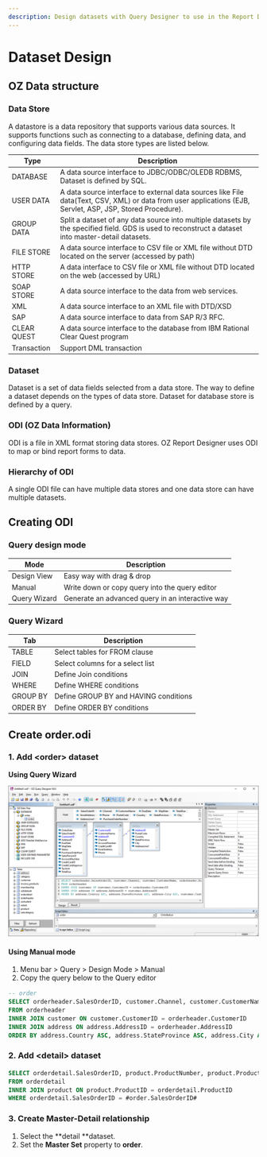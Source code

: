 ```yaml
---
description: Design datasets with Query Designer to use in the Report Designer
---
```


# Dataset Design

## OZ Data structure

### Data Store

A datastore is a data repository that supports various data sources. It supports functions such as connecting to a database, defining data, and configuring data fields. The data store types are listed below.

| Type        | Description                                                                                                                                                |
| ----------- | ---------------------------------------------------------------------------------------------------------------------------------------------------------- |
| DATABASE    | A data source interface to JDBC/ODBC/OLEDB RDBMS, Dataset is defined by SQL.                                                                               |
| USER DATA   | A data source interface to external data sources like File data(Text, CSV, XML) or data from user applications (EJB, Servlet, ASP, JSP, Stored Procedure). |
| GROUP DATA  | Split a dataset of any data source into multiple datasets by the specified field. GDS is used to reconstruct a dataset into master-detail datasets.        |
| FILE STORE  | A data source interface to CSV file or XML file without DTD located on the server (accessed by path)                                                       |
| HTTP STORE  | A data interface to CSV file or XML file without DTD located on the web (accessed by URL)                                                                  |
| SOAP STORE  | A data source interface to the data from web services.                                                                                                     |
| XML         | A data source interface to an XML file with DTD/XSD                                                                                                        |
| SAP         | A data source interface to data from SAP R/3 RFC.                                                                                                          |
| CLEAR QUEST | A data source interface to the database from IBM Rational Clear Quest program                                                                              |
| Transaction | Support DML transaction                                                                                                                                    |

### Dataset

Dataset is a set of data fields selected from a data store. The way to define a dataset depends on the types of data store. Dataset for database store is defined by a query.

### ODI (OZ Data Information)

ODI is a file in XML format storing data stores. OZ Report Designer uses ODI to map or bind report forms to data.

### Hierarchy of ODI

A single ODI file can have multiple data stores and one data store can have multiple datasets.

## Creating ODI

### Query design mode

| Mode         | Description                                      |
| ------------ | ------------------------------------------------ |
| Design View  | Easy way with drag & drop                        |
| Manual       | Write down or copy query into the query editor   |
| Query Wizard | Generate an advanced query in an interactive way |

### Query Wizard

| Tab      | Description                           |
| -------- | ------------------------------------- |
| TABLE    | Select tables for FROM clause         |
| FIELD    | Select columns for a select list      |
| JOIN     | Define Join conditions                |
| WHERE    | Define WHERE conditions               |
| GROUP BY | Define GROUP BY and HAVING conditions |
| ORDER BY | Define ORDER BY conditions            |

## Create order.odi

### 1. Add \<order> dataset

**Using Query Wizard**

![](<../.gitbook/assets/image (5).png>)

#### Using Manual mode

1. Menu bar > Query > Design Mode > Manual
2. Copy the query below to the Query editor

```sql
-- order
SELECT orderheader.SalesOrderID, customer.Channel, customer.CustomerName, orderheader.DueDate, orderheader.ShipDate, orderheader.TotalDue, customer.EmailAddress, customer.Phone, address.PostalCode, address.Country, address.StateProvince, address.City, address.AddressLine1, orderheader.PurchaseOrderNumber 
FROM orderheader 
INNER JOIN customer ON customer.CustomerID = orderheader.CustomerID
INNER JOIN address ON address.AddressID = orderheader.AddressID
ORDER BY address.Country ASC, address.StateProvince ASC, address.City ASC, customer.CustomerName ASC, orderheader.SalesOrderID ASC
```

### 2. Add \<detail> dataset

```sql
SELECT orderdetail.SalesOrderID, product.ProductNumber, product.ProductName, orderdetail.OrderQty, orderdetail.UnitPrice, orderdetail.OrderQty * orderdetail.UnitPrice AS Amount 
FROM orderdetail 
INNER JOIN product ON product.ProductID = orderdetail.ProductID
WHERE orderdetail.SalesOrderID = #order.SalesOrderID#
```

### 3. Create Master-Detail relationship

1. Select the **detail **dataset.
2. Set the **Master Set** property to **order**.
